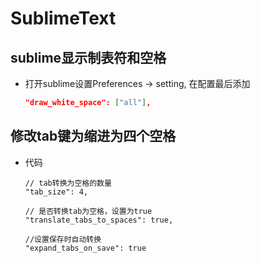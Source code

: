 # SublimeText

## sublime显示制表符和空格

  - 打开sublime设置Preferences -> setting, 在配置最后添加
  
    ```json
    "draw_white_space": ["all"],
    ```

## 修改tab键为缩进为四个空格

  - 代码
  
    ```jso
    // tab转换为空格的数量
    "tab_size": 4,

    // 是否转换tab为空格，设置为true
    "translate_tabs_to_spaces": true,

    //设置保存时自动转换
    "expand_tabs_on_save": true
    ```
